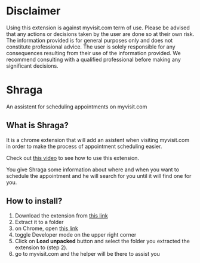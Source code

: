 # Disclaimer

Using this extension is against myvisit.com term of use.  Please be advised that any
actions or decisions taken by the user are done so at their own risk. The information
provided is for general purposes only and does not constitute professional advice. The
user is solely responsible for any consequences resulting from their use of the
information provided. We recommend consulting with a qualified professional before
making any significant decisions.

# Shraga

An assistent for scheduling appointments on myvisit.com

## What is Shraga?

It is a chrome extension that will add an asistent when visiting myvisit.com in order to make the process of appointment scheduling easier.

Check out [this video](https://www.youtube.com/watch?v=7tJi5AD6Xv0) to see how to use this extension.

You give Shraga some information about where and when you want to schedule the appointment and he will search for you until it will find one for you.

## How to install?

1. Download the extension from [this link](https://github.com/avishail/my-visit/raw/main/extension.zip)
2. Extract it to a folder
3. on Chrome, open [this link](chrome://extensions/)
4. toggle Developer mode on the upper right corner
5. Click on **Load unpacked** button and select the folder you extracted the extension to (step 2).
6. go to myvisit.com and the helper will be there to assist you
